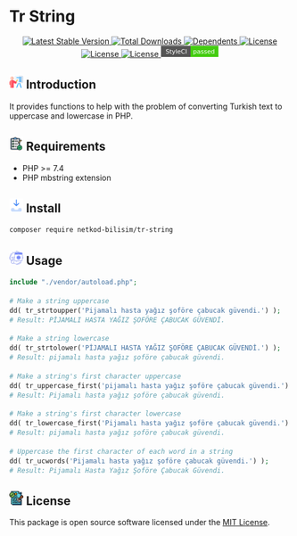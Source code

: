 # Tr String

<div style="text-align: center">
<a href="https://packagist.org/packages/netkod-bilisim/tr-string" rel="nofollow">
    <img src="https://img.shields.io/packagist/v/netkod-bilisim/tr-string" alt="Latest Stable Version">
</a>

<a href="https://packagist.org/packages/netkod-bilisim/tr-string" rel="nofollow">
    <img src="https://img.shields.io/packagist/dt/netkod-bilisim/tr-string" alt="Total Downloads">
</a>

<a href="https://packagist.org/packages/netkod-bilisim/tr-string" rel="nofollow">
    <img src="https://poser.pugx.org/netkod-bilisim/tr-string/dependents.svg" alt="Dependents">
</a>

<a href="https://packagist.org/packages/netkod-bilisim/tr-string" rel="nofollow">
    <img src="https://img.shields.io/packagist/l/netkod-bilisim/tr-string" alt="License">
</a>
</div>

<div style="text-align: center">
<a href="https://packagist.org/packages/netkod-bilisim/tr-string" rel="nofollow">
    <img src="http://poser.pugx.org/netkod-bilisim/tr-string/require/php" alt="License">
</a>
<a href="https://scrutinizer-ci.com/g/netkod-bilisim/tr-string/badges/quality-score.png?b=master" rel="nofollow">
    <img src="https://scrutinizer-ci.com/g/netkod-bilisim/tr-string/badges/quality-score.png?b=master" alt="License">
</a>

<a href="https://github.styleci.io/repos/670171939?branch=master" rel="nofollow">
<svg xmlns="http://www.w3.org/2000/svg" width="103" height="20">
<g shape-rendering="crispEdges">
<path fill="#555" d="M0 0h53v20H0z" />
<path fill="#4c1" d="M53 0h50v20H53z" />
</g>
<g fill="#fff" text-anchor="middle" font-family="DejaVu Sans,Verdana,Geneva,sans-serif" font-size="11">
<text x="27.5" y="14">StyleCI</text>
<text x="77" y="14">passed</text>
</g>
</svg>
</a>

</div>

## <img src="public/assets/images/presentation.png" width="25" height="25"> Introduction

It provides functions to help with the problem of converting Turkish text to uppercase and lowercase in PHP.

## <img src="public/assets/images/requirement.png" width="25" height="25"> Requirements

- PHP >= 7.4
- PHP mbstring extension

## <img src="public/assets/images/inbox.png" width="25" height="25"> Install

```bash
composer require netkod-bilisim/tr-string
```

## <img src="public/assets/images/web-coding.png" width="25" height="25"> Usage

```php
include "./vendor/autoload.php";

# Make a string uppercase
dd( tr_strtoupper('Pijamalı hasta yağız şoföre çabucak güvendi.') );
# Result: PİJAMALI HASTA YAĞIZ ŞOFÖRE ÇABUCAK GÜVENDİ.

# Make a string lowercase
dd( tr_strtolower('PİJAMALI HASTA YAĞIZ ŞOFÖRE ÇABUCAK GÜVENDİ.') );
# Result: pijamalı hasta yağız şoföre çabucak güvendi.

# Make a string's first character uppercase
dd( tr_uppercase_first('pijamalı hasta yağız şoföre çabucak güvendi.') );
# Result: Pijamalı hasta yağız şoföre çabucak güvendi.

# Make a string's first character lowercase
dd( tr_lowercase_first('Pijamalı hasta yağız şoföre çabucak güvendi.') );
# Result: pijamalı hasta yağız şoföre çabucak güvendi.

# Uppercase the first character of each word in a string
dd( tr_ucwords('Pijamalı hasta yağız şoföre çabucak güvendi.') );
# Result: Pijamalı Hasta Yağız Şoföre Çabucak Güvendi.
```

## <img src="public/assets/images/licensing.png" width="25" height="25"> License

This package is open source software licensed under
the [MIT License](https://opensource.org/license/mit/).
